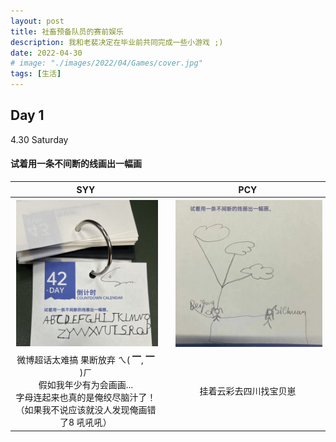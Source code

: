```yaml
---
layout: post
title: 社畜预备队员的赛前娱乐 
description: 我和老裴决定在毕业前共同完成一些小游戏 ;)
date: 2022-04-30
# image: "./images/2022/04/Games/cover.jpg"
tags: [生活]
---
```


<!-- Photo by [Estée Janssens](https://unsplash.com/@esteejanssens) on [Unsplash](https://unsplash.com/s/photos/calendar-2022?utm_source=unsplash&utm_medium=referral&utm_content=creditCopyText) -->

## Day 1️ 

4.30 Saturday

#### 试着用一条不间断的线画出一幅画 

|SYY||PCY|
|:---:|:---:|:---:|
|<img src="/images/2022/04/Games/1-syy.jpg" style="border:solid 1px 000;margin:2px;" width="500"/>||<img src="/images/2022/04/Games/1-pcy.jpg" style="border:solid 1px 000;margin:2px;" width="520"/>|
|微博超话太难搞 果断放弃 ㄟ( ▔, ▔ )ㄏ<br> 假如我年少有为会画画... <br> 字母连起来也真的是俺绞尽脑汁了！<br>（如果我不说应该就没人发现俺画错了8 吼吼吼） ||挂着云彩去四川找宝贝崽|



